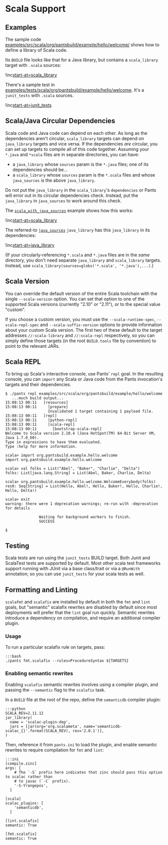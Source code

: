 Scala Support
=============

Examples
--------

The sample code
[examples/src/scala/org/pantsbuild/example/hello/welcome/](https://github.com/pantsbuild/pants/blob/master/examples/src/scala/org/pantsbuild/example/hello/welcome/)
shows how to define a library of Scala code.

Its `BUILD` file looks like that for a Java library, but contains a
`scala_library` target with `.scala` sources:

!inc[start-at=scala_library](hello/welcome/BUILD)

There's a sample test in
[examples/tests/scala/org/pantsbuild/example/hello/welcome](https://github.com/pantsbuild/pants/tree/master/examples/tests/scala/org/pantsbuild/example/hello/welcome).
It's a <a xref="bdict_junit_tests">`junit_tests`</a> with `.scala` sources.

!inc[start-at=junit_tests](../../../../../tests/scala/org/pantsbuild/example/hello/welcome/BUILD)


Scala/Java Circular Dependencies
--------------------------------

Scala code and Java code can depend on each other. As long as the dependencies aren't circular,
`scala_library` targets can depend on `java_library` targets and vice versa. If the dependencies
*are* circular, you can set up targets to compile all of this code together. Assuming your `*.java`
and `*scala` files are in separate directories, you can have:

-   a `java_library` whose `sources` param is the `*.java` files; one of its
    dependencies should be...
-   a `scala_library` whose `sources` param is the `*.scala` files and
    whose `java_sources` is the above `java_library`.

Do not put the `java_library` in the `scala_library`'s `dependencies` or Pants will error out in its
circular dependencies check. Instead, put the `java_library` in `java_sources` to work around this
check.

The [`scala_with_java_sources`](https://github.com/pantsbuild/pants/tree/master/examples/src/scala/org/pantsbuild/example/scala_with_java_sources)
example shows how this works:

!inc[start-at=scala_library](scala_with_java_sources/BUILD)

The referred-to
[`java_sources`](https://github.com/pantsbuild/pants/tree/master/examples/src/java/org/pantsbuild/example/java_sources/BUILD)
`java_library` has this `java_library` in its dependencies:

!inc[start-at=java_library](../../../../java/org/pantsbuild/example/java_sources/BUILD)

(If your circularly-referencing `*.scala` and `*.java` files are in the *same* directory, you don't
need separate `java_library` and `scala_library` targets. Instead, use
`scala_library(sources=globs('*.scala', '*.java'),...)`.)

Scala Version
-------------

You can override the default version of the entire Scala toolchain with the single
`--scala-version` option. You can set that option to one of the supported Scala versions
(currently "2.10" or "2.11"), or to the special value "custom".

If you choose a custom version, you must use the `--scala-runtime-spec`,
`--scala-repl-spec` and `--scala-suffix-version` options to provide
information about your custom Scala version.  The first two of these default to the target
addresses `//:scala-library` and `//:scala-repl` respectively, so you can simply define those
targets (in the root `BUILD.tools` file by convention) to point to the relevant JARs.


Scala REPL
----------

To bring up Scala's interactive console, use Pants'
<a xref="oref_goal_repl">`repl`</a> goal.
In the resulting console, you can `import` any Scala or Java code from the Pants invocation's
targets and their dependencies.

    $ ./pants repl examples/src/scala/org/pantsbuild/example/hello/welcome
       ...much build output...
    15:08:13 00:11   [resources]
    15:08:13 00:11     [prepare]
                       Invalidated 1 target containing 1 payload file.
    15:08:13 00:11   [repl]
    15:08:13 00:11     [python-repl]
    15:08:13 00:11     [scala-repl]
    15:08:13 00:11       [bootstrap-scala-repl]
    Welcome to Scala version 2.10.4 (Java HotSpot(TM) 64-Bit Server VM, Java 1.7.0_60).
    Type in expressions to have them evaluated.
    Type :help for more information.

    scala> import org.pantsbuild.example.hello.welcome
    import org.pantsbuild.example.hello.welcome

    scala> val folks = List("Abel", "Baker", "Charlie", "Delta")
    folks: List[java.lang.String] = List(Abel, Baker, Charlie, Delta)

    scala> org.pantsbuild.example.hello.welcome.WelcomeEverybody(folks)
    res0: Seq[String] = List(Hello, Abel!, Hello, Baker!, Hello, Charlie!, Hello, Delta!)

    scala> exit
    warning: there were 1 deprecation warnings; re-run with -deprecation for details

                   Waiting for background workers to finish.
                   SUCCESS

    $

Testing
-------

Scala tests are run using the `junit_tests` BUILD target.  Both Junit and ScalaTest tests are
supported by default.  Most other scala test frameworks support running with JUnit via a base
class/trait or via a `@RunWith` annotation; so you can use
`junit_tests` for your scala tests as well.

Formatting and Linting
----------------------

`scalafmt` and `scalafix` are installed by default in both the `fmt` and `lint` goals, but
"semantic" scalafix rewrites are disabled by default since most deployments will prefer that the
`lint` goal run quickly. Semantic rewrites introduce a dependency on compilation, and require an
additional compiler plugin.

### Usage

To run a particular scalafix rule on targets, pass:

    :::bash
    ./pants fmt.scalafix --rules=ProcedureSyntax ${TARGETS}

### Enabling semantic rewrites

Enabling `scalafix` semantic rewrites involves using a compiler plugin, and passing the
`--semantic` flag to the `scalafix` task.

In a `BUILD` file at the root of the repo, define the `semanticdb` compiler plugin:

    :::python
    SCALA_REV=2.11.12
    jar_library(
      name = 'scalac-plugin-dep',
      jars = [jar(org='org.scalameta', name='semanticdb-scalac_{}'.format(SCALA_REV), rev='2.0.1')],
    )

Then, reference it from `pants.ini` to load the plugin, and enable semantic rewrites to require
compilation for `fmt` and `lint`:

    :::ini
    [compile.zinc]
    args: [
        # The `-S` prefix here indicates that zinc should pass this option to scalac rather than
        # to javac (`-C` prefix).
        '-S-Yrangepos',
      ]

    [scala]
    scalac_plugins: [
        'semanticdb',
      ]

    [lint.scalafix]
    semantic: True

    [fmt.scalafix]
    semantic: True
